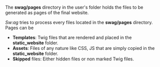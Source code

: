 The __swag/pages__ directory in the user's folder holds the files to be generated as pages of the final website.

_Sw:ag_ tries to process every files located in the __swag/pages__ directory. Pages can be

* __Templates__: Twig files that are rendered and placed in the __static_website__ folder.
* __Assets__: Files of any nature like CSS, JS that are simply copied in the __static_website__ folder.
* __Skipped__ files: Either hidden files or non marked Twig files.
